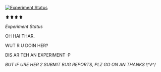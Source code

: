 [![Experiment Status](https://travis-ci.com/Elix-x/Exploding-Barrels.svg?branch=master)](https://travis-ci.com/Elix-x/Exploding-Barrels)

⬆⬆⬆⬆

_Experiment Status_

OH HAI THAR.

WUT R U DOIN HER?

DIS AR TEH AN EXPERIMENT :P

_BUT IF URE HER 2 SUBMIT BUG REPORTS, PLZ GO ON AN THANKS_ \\^V^/
